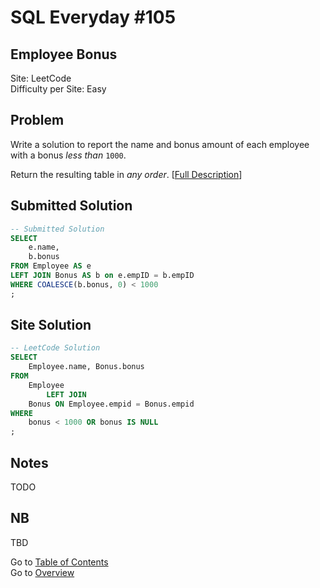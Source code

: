 # SQL Everyday \#105

## Employee Bonus

Site: LeetCode\
Difficulty per Site: Easy

## Problem

Write a solution to report the name and bonus amount of each employee with a bonus *less than* `1000`.

Return the resulting table in *any order*. [[Full Description](https://leetcode.com/problems/employee-bonus/description/)]

## Submitted Solution

```sql
-- Submitted Solution
SELECT
    e.name,
    b.bonus
FROM Employee AS e
LEFT JOIN Bonus AS b on e.empID = b.empID
WHERE COALESCE(b.bonus, 0) < 1000
;
```

## Site Solution

```sql
-- LeetCode Solution 
SELECT
    Employee.name, Bonus.bonus
FROM
    Employee
        LEFT JOIN
    Bonus ON Employee.empid = Bonus.empid
WHERE
    bonus < 1000 OR bonus IS NULL
;
```

## Notes

TODO

## NB

TBD

Go to [Table of Contents](/README.md#contents)\
Go to [Overview](/README.md)
